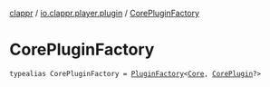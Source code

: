 [clappr](../index.md) / [io.clappr.player.plugin](index.md) / [CorePluginFactory](./-core-plugin-factory.md)

# CorePluginFactory

`typealias CorePluginFactory = `[`PluginFactory`](-plugin-factory.md)`<`[`Core`](../io.clappr.player.components/-core/index.md)`, `[`CorePlugin`](../io.clappr.player.plugin.core/-core-plugin/index.md)`?>`